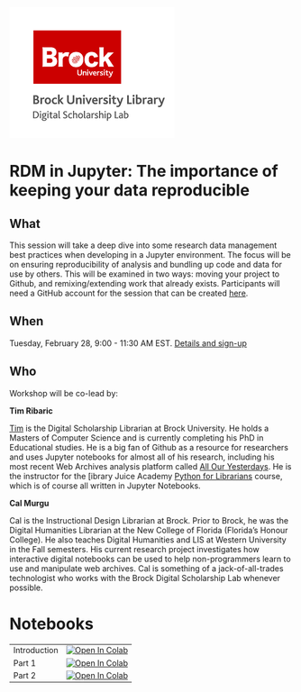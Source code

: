 ![dsl logo](dsl_logo.png)

# RDM in Jupyter: The importance of keeping your data reproducible

## What

This session will take a deep dive into some research data management best practices when developing in a Jupyter environment. The focus will be on ensuring reproducibility of analysis and bundling up code and data for use by others. This will be examined in two ways: moving your project to Github, and remixing/extending work that already exists. Participants will need a GitHub account for the session that can be created [here](https://github.com/join).

## When 

Tuesday, February 28, 9:00 - 11:30 AM EST. [Details and sign-up](https://leddy.uwindsor.ca/training-events/rdm-tdm-jupyterhub-newspapers)


## Who

Workshop will be co-lead by:

**Tim Ribaric** 

[Tim](https://twitter.com/elbitronic) is the Digital Scholarship Librarian at Brock University. He holds a Masters of Computer Science and is currently completing his PhD in Educational studies. He is a big fan of Github as a resource for researchers and uses Jupyter notebooks for almost all of his research, including his most recent Web Archives analysis platform called [All Our Yesterdays](https://brockdsl.github.io/AOYTK/). He is the instructor for the [ibrary Juice Academy [Python for Librarians](https://libraryjuiceacademy.com/shop/course/270-python-for-librarians/) course, which is of course all written in Jupyter Notebooks.

**Cal Murgu** 

Cal is the Instructional Design Librarian at Brock. Prior to Brock, he was the Digital Humanities Librarian at the New College of Florida (Florida’s Honour College). He also teaches Digital Humanities and LIS at Western University in the Fall semesters. His current research project investigates how interactive digital notebooks can be used to help non-programmers learn to use and manipulate web archives. Cal is something of a jack-of-all-trades technologist who works with the Brock Digital Scholarship Lab whenever possible.




# Notebooks

|   |   |
|---|---|
|Introduction |  [![Open In Colab](https://colab.research.google.com/assets/colab-badge.svg)](https://colab.research.google.com/github/BrockDSL/RDM_Jupyter_Workshop/blob/main/intro.ipynb)|
|Part 1| [![Open In Colab](https://colab.research.google.com/assets/colab-badge.svg)](https://colab.research.google.com/github/BrockDSL/RDM_Jupyter_Workshop/blob/main/part_1.ipynb) |
|Part 2|  [![Open In Colab](https://colab.research.google.com/assets/colab-badge.svg)](https://colab.research.google.com/github/BrockDSL/RDM_Jupyter_Workshop/blob/main/part_2.ipynb)|
